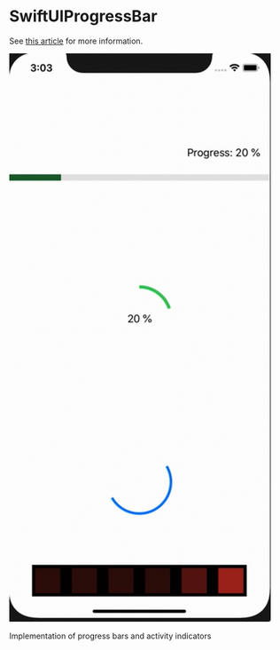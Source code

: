 # SwiftUIProgressBar

See [this article](http://www.gfrigerio.com/progress-bar-in-swiftui/) for more information. 

[![N|Solid](https://raw.githubusercontent.com/gualtierofrigerio/SwiftUIProgressBar/master/progressbar_simulator.gif)]()

Implementation of progress bars and activity indicators
